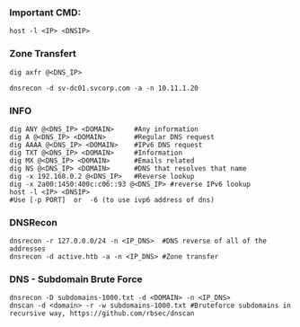### Important CMD:
```shell
host -l <IP> <DNSIP>
```

### Zone Transfert

```shell
dig axfr @<DNS_IP>
```

```shell
dnsrecon -d sv-dc01.svcorp.com -a -n 10.11.1.20
```


### INFO

```shell
dig ANY @<DNS_IP> <DOMAIN>     #Any information
dig A @<DNS_IP> <DOMAIN>       #Regular DNS request
dig AAAA @<DNS_IP> <DOMAIN>    #IPv6 DNS request
dig TXT @<DNS_IP> <DOMAIN>     #Information
dig MX @<DNS_IP> <DOMAIN>      #Emails related
dig NS @<DNS_IP> <DOMAIN>      #DNS that resolves that name
dig -x 192.168.0.2 @<DNS_IP>   #Reverse lookup
dig -x 2a00:1450:400c:c06::93 @<DNS_IP> #reverse IPv6 lookup
host -l <IP> <DNSIP>
#Use [-p PORT]  or  -6 (to use ivp6 address of dns)
```


### DNSRecon

```shell
dnsrecon -r 127.0.0.0/24 -n <IP_DNS>  #DNS reverse of all of the addresses
dnsrecon -d active.htb -a -n <IP_DNS> #Zone transfer
```

### DNS - Subdomain Brute Force

```shell
dnsrecon -D subdomains-1000.txt -d <DOMAIN> -n <IP_DNS>
dnscan -d <domain> -r -w subdomains-1000.txt #Bruteforce subdomains in recursive way, https://github.com/rbsec/dnscan
```